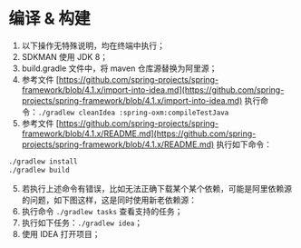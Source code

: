 # 编译 & 构建
1. 以下操作无特殊说明，均在终端中执行；
2. SDKMAN 使用 JDK 8；
2. build.gradle 文件中，将 maven 仓库源替换为阿里源；
3. 参考文件 [https://github.com/spring-projects/spring-framework/blob/4.1.x/import-into-idea.md](https://github.com/spring-projects/spring-framework/blob/4.1.x/import-into-idea.md)
执行命令：`./gradlew cleanIdea :spring-oxm:compileTestJava`
4. 参考文件 [https://github.com/spring-projects/spring-framework/blob/4.1.x/README.md](https://github.com/spring-projects/spring-framework/blob/4.1.x/README.md)
执行如下命令：
```bash
./gradlew install
./gradlew build
```
5. 若执行上述命令有错误，比如无法正确下载某个某个依赖，可能是阿里依赖源的问题，如下图这样，这是同时使用新老依赖源：
6. 执行命令 `./gradlew tasks` 查看支持的任务；
7. 执行如下任务：`./gradlew idea`；
8. 使用 IDEA 打开项目；